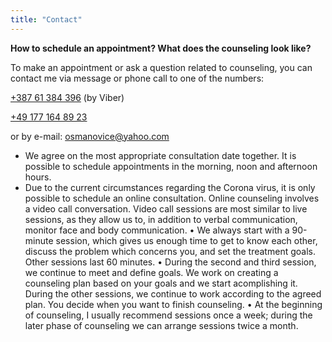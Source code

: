 ```yaml
---
title: "Contact"
---
```


**How to schedule an appointment? What does the counseling look like?**

To make an appointment or ask a question related to counseling, you can contact me via message or phone call to one of the numbers:

[+387 61 384 396](tel:+38761384396) (by Viber)

[+49 177 164 89 23](tel:+491771648923)

or by e-mail: osmanovice@yahoo.com

- We agree on the most appropriate consultation date together. It is possible to schedule appointments in the morning, noon and afternoon hours.
- Due to the current circumstances regarding the Corona virus, it is only possible to schedule an online consultation. Online counseling involves a video call conversation. Video call sessions are most similar to live sessions, as they allow us to, in addition to verbal communication, monitor face and body communication.
• We always start with a 90-minute session, which gives us enough time to get to know each other, discuss the problem which concerns you, and set the treatment goals. Other sessions last 60 minutes.
• During the second and third session, we continue to meet and define goals. We work on creating a counseling plan based on your goals and we start acomplishing it. During the other sessions, we continue to work according to the agreed plan. You decide when you want to finish counseling.
• At the beginning of counseling, I usually recommend sessions once a week; during the later phase of counseling we can arrange sessions twice a month.
